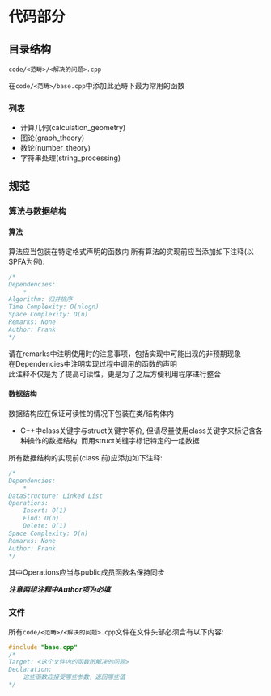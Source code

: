 # 代码部分

## 目录结构

`code/<范畴>/<解决的问题>.cpp`  

在`code/<范畴>/base.cpp`中添加此范畴下最为常用的函数  

### 列表

* 计算几何(calculation_geometry)
* 图论(graph_theory)
* 数论(number_theory)
* 字符串处理(string_processing)

## 规范

### 算法与数据结构

#### 算法

算法应当包装在特定格式声明的函数内
所有算法的实现前应当添加如下注释(以SPFA为例):

```cpp
/*
Dependencies:
    *
Algorithm: 归并排序
Time Complexity: O(nlogn)
Space Complexity: O(n)
Remarks: None
Author: Frank
*/
```

请在remarks中注明使用时的注意事项，包括实现中可能出现的非预期现象  
在Dependencies中注明实现过程中调用的函数的声明  
此注释不仅是为了提高可读性，更是为了之后方便利用程序进行整合

#### 数据结构

数据结构应在保证可读性的情况下包装在类/结构体内

* C++中class关键字与struct关键字等价, 但请尽量使用class关键字来标记含各种操作的数据结构, 而用struct关键字标记特定的一组数据

所有数据结构的实现前(class 前)应添加如下注释:

```cpp
/*
Dependencies:
    *
DataStructure: Linked List
Operations:
    Insert: O(1)
    Find: O(n)
    Delete: O(1)
Space Complexity: O(n)
Remarks: None
Author: Frank
*/
```

其中Operations应当与public成员函数名保持同步

***注意两组注释中Author项为必填***

### 文件

所有`code/<范畴>/<解决的问题>.cpp`文件在文件头部必须含有以下内容:

```cpp
#include "base.cpp"
/*
Target: <这个文件内的函数所解决的问题>
Declaration:
    这些函数应接受哪些参数，返回哪些值
*/
```